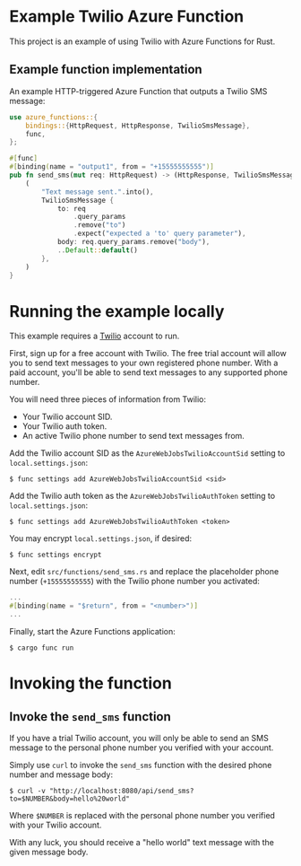 # Example Twilio Azure Function

This project is an example of using Twilio with Azure Functions for Rust.

## Example function implementation

An example HTTP-triggered Azure Function that outputs a Twilio SMS message:

```rust
use azure_functions::{
    bindings::{HttpRequest, HttpResponse, TwilioSmsMessage},
    func,
};

#[func]
#[binding(name = "output1", from = "+15555555555")]
pub fn send_sms(mut req: HttpRequest) -> (HttpResponse, TwilioSmsMessage) {
    (
        "Text message sent.".into(),
        TwilioSmsMessage {
            to: req
                .query_params
                .remove("to")
                .expect("expected a 'to' query parameter"),
            body: req.query_params.remove("body"),
            ..Default::default()
        },
    )
}
```

# Running the example locally

This example requires a [Twilio](https://www.twilio.com/) account to run.

First, sign up for a free account with Twilio.  The free trial account will
allow you to send text messages to your own registered phone number.  With a paid account,
you'll be able to send text messages to any supported phone number.

You will need three pieces of information from Twilio:

* Your Twilio account SID.
* Your Twilio auth token.
* An active Twilio phone number to send text messages from.

Add the Twilio account SID as the `AzureWebJobsTwilioAccountSid` setting to `local.settings.json`:

```
$ func settings add AzureWebJobsTwilioAccountSid <sid>
```

Add the Twilio auth token as the `AzureWebJobsTwilioAuthToken` setting to `local.settings.json`:

```
$ func settings add AzureWebJobsTwilioAuthToken <token>
```

You may encrypt `local.settings.json`, if desired:

```
$ func settings encrypt
```

Next, edit `src/functions/send_sms.rs` and replace the placeholder phone number (`+15555555555`) with
the Twilio phone number you activated:

```rust
...
#[binding(name = "$return", from = "<number>")]
...
```

Finally, start the Azure Functions application:

```
$ cargo func run
```

# Invoking the function

## Invoke the `send_sms` function

If you have a trial Twilio account, you will only be able to send an SMS message to the personal phone number you verified with your account.

Simply use `curl` to invoke the `send_sms` function with the desired phone number and message body:

```
$ curl -v "http://localhost:8080/api/send_sms?to=$NUMBER&body=hello%20world"
```

Where `$NUMBER` is replaced with the personal phone number you verified with your Twilio account.

With any luck, you should receive a "hello world" text message with the given message body.